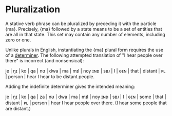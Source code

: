 # Pluralization

A stative verb phrase can be pluralized by preceding it with the particle {ma}.
Precisely, {ma} followed by a state means to be a set of entities that are all
in that state. This set may contain any number of elements, including zero or
one.

Unlike plurals in English, instantiating the {ma} plural form requires the use
of a [determiner](./determiner-phrases.md). The following attempted translation
of "I hear people over there" is incorrect (and nonsensical):

<gloss>
je  | ŋɪ  | ko | qa  | nʊ   | dwa     | ma | mɪl    | noy
ɪɴᴅ | sʙᴊ | I  | ɢᴇɴ | that | distant | ᴘʟ | person | hear
I hear to be distant people.
</gloss>

Adding the indefinite determiner gives the intended meaning:

<gloss>
je  | ŋɪ  | ko | qa  | za   | nʊ   | dwa     | ma | mɪl    | noy
ɪɴᴅ | sʙᴊ | I  | ɢᴇɴ | some | that | distant | ᴘʟ | person | hear
I hear people over there. (I hear some people that are distant.)
</gloss>
